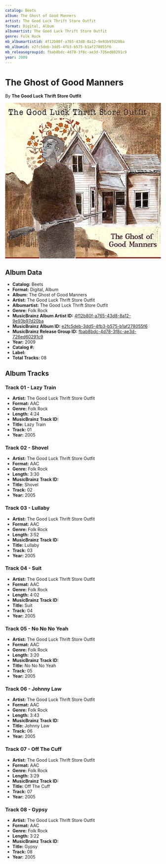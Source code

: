 ```yaml
---
catalog: Beets
album: The Ghost of Good Manners
artist: The Good Luck Thrift Store Outfit
format: Digital, Album
albumartist: The Good Luck Thrift Store Outfit
genre: Folk Rock
mb_albumartistid: 4f12b80f-a765-43d8-8a12-9e93b97d20ba
mb_albumid: e2fc5deb-3dd5-4fb3-b575-b1af278055f6
mb_releasegroupid: fbab8bdc-4d78-3f8c-ae3d-726ed60291c9
year: 2009
---
```


# The Ghost of Good Manners

By **The Good Luck Thrift Store Outfit**

![](../../assets/beetscovers/The_Good_Luck_Thrift_Store_Outfit-The_Ghost_of_Good_Manners.jpg)

## Album Data

- **Catalog:** Beets
- **Format:** Digital, Album
- **Album:** The Ghost of Good Manners
- **Artist:** The Good Luck Thrift Store Outfit
- **Albumartist:** The Good Luck Thrift Store Outfit
- **Genre:** Folk Rock
- **MusicBrainz Album Artist ID:** [4f12b80f-a765-43d8-8a12-9e93b97d20ba](https://musicbrainz.org/artist/4f12b80f-a765-43d8-8a12-9e93b97d20ba)
- **MusicBrainz Album ID:** [e2fc5deb-3dd5-4fb3-b575-b1af278055f6](https://musicbrainz.org/release/e2fc5deb-3dd5-4fb3-b575-b1af278055f6)
- **MusicBrainz Release Group ID:** [fbab8bdc-4d78-3f8c-ae3d-726ed60291c9](https://musicbrainz.org/release-group/fbab8bdc-4d78-3f8c-ae3d-726ed60291c9)
- **Year:** 2009
- **Catalog #:** 
- **Label:** 
- **Total Tracks:** 08

## Album Tracks

### Track 01 - Lazy Train

- **Artist:** The Good Luck Thrift Store Outfit
- **Format:** AAC
- **Genre:** Folk Rock
- **Length:** 4:24
- **MusicBrainz Track ID:** [](https://musicbrainz.org/recording/)
- **Title:** Lazy Train
- **Track:** 01
- **Year:** 2005

### Track 02 - Shovel

- **Artist:** The Good Luck Thrift Store Outfit
- **Format:** AAC
- **Genre:** Folk Rock
- **Length:** 3:30
- **MusicBrainz Track ID:** [](https://musicbrainz.org/recording/)
- **Title:** Shovel
- **Track:** 02
- **Year:** 2005

### Track 03 - Lullaby

- **Artist:** The Good Luck Thrift Store Outfit
- **Format:** AAC
- **Genre:** Folk Rock
- **Length:** 3:52
- **MusicBrainz Track ID:** [](https://musicbrainz.org/recording/)
- **Title:** Lullaby
- **Track:** 03
- **Year:** 2005

### Track 04 - Suit

- **Artist:** The Good Luck Thrift Store Outfit
- **Format:** AAC
- **Genre:** Folk Rock
- **Length:** 4:02
- **MusicBrainz Track ID:** [](https://musicbrainz.org/recording/)
- **Title:** Suit
- **Track:** 04
- **Year:** 2005

### Track 05 - No No No Yeah

- **Artist:** The Good Luck Thrift Store Outfit
- **Format:** AAC
- **Genre:** Folk Rock
- **Length:** 3:20
- **MusicBrainz Track ID:** [](https://musicbrainz.org/recording/)
- **Title:** No No No Yeah
- **Track:** 05
- **Year:** 2005

### Track 06 - Johnny Law

- **Artist:** The Good Luck Thrift Store Outfit
- **Format:** AAC
- **Genre:** Folk Rock
- **Length:** 3:43
- **MusicBrainz Track ID:** [](https://musicbrainz.org/recording/)
- **Title:** Johnny Law
- **Track:** 06
- **Year:** 2005

### Track 07 - Off The Cuff

- **Artist:** The Good Luck Thrift Store Outfit
- **Format:** AAC
- **Genre:** Folk Rock
- **Length:** 3:29
- **MusicBrainz Track ID:** [](https://musicbrainz.org/recording/)
- **Title:** Off The Cuff
- **Track:** 07
- **Year:** 2005

### Track 08 - Gypsy

- **Artist:** The Good Luck Thrift Store Outfit
- **Format:** AAC
- **Genre:** Folk Rock
- **Length:** 3:22
- **MusicBrainz Track ID:** [](https://musicbrainz.org/recording/)
- **Title:** Gypsy
- **Track:** 08
- **Year:** 2005

